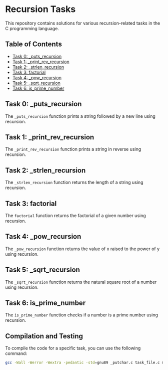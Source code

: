 # Recursion Tasks

This repository contains solutions for various recursion-related tasks in the C programming language.

## Table of Contents

- [Task 0: _puts_recursion](#task-0-_puts_recursion)
- [Task 1: _print_rev_recursion](#task-1-_print_rev_recursion)
- [Task 2: _strlen_recursion](#task-2-_strlen_recursion)
- [Task 3: factorial](#task-3-factorial)
- [Task 4: _pow_recursion](#task-4-_pow_recursion)
- [Task 5: _sqrt_recursion](#task-5-_sqrt_recursion)
- [Task 6: is_prime_number](#task-6-is_prime_number)

## Task 0: _puts_recursion

The `_puts_recursion` function prints a string followed by a new line using recursion.

## Task 1: _print_rev_recursion

The `_print_rev_recursion` function prints a string in reverse using recursion.

## Task 2: _strlen_recursion

The `_strlen_recursion` function returns the length of a string using recursion.

## Task 3: factorial

The `factorial` function returns the factorial of a given number using recursion.

## Task 4: _pow_recursion

The `_pow_recursion` function returns the value of x raised to the power of y using recursion.

## Task 5: _sqrt_recursion

The `_sqrt_recursion` function returns the natural square root of a number using recursion.

## Task 6: is_prime_number

The `is_prime_number` function checks if a number is a prime number using recursion.

## Compilation and Testing

To compile the code for a specific task, you can use the following command:

```sh
gcc -Wall -Werror -Wextra -pedantic -std=gnu89 _putchar.c task_file.c main.c -o task_program

